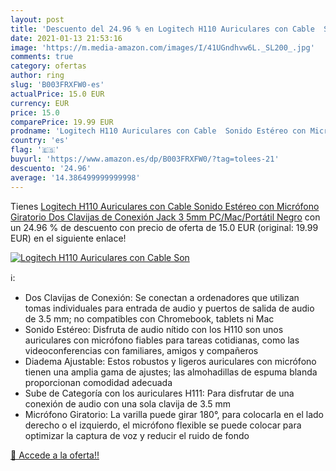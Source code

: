 ```yaml
---
layout: post
title: 'Descuento del 24.96 % en Logitech H110 Auriculares con Cable  Son'
date: 2021-01-13 21:53:16
image: 'https://m.media-amazon.com/images/I/41UGndhvw6L._SL200_.jpg'
comments: true
category: ofertas
author: ring
slug: 'B003FRXFW0-es'
actualPrice: 15.0 EUR
currency: EUR
price: 15.0
comparePrice: 19.99 EUR
prodname: 'Logitech H110 Auriculares con Cable  Sonido Estéreo con Micrófono Giratorio  Dos Clavijas de Conexión Jack 3 5mm  PC/Mac/Portátil   Negro'
country: 'es'
flag: '🇪🇸'
buyurl: 'https://www.amazon.es/dp/B003FRXFW0/?tag=tolees-21'
descuento: '24.96'
average: '14.386499999999998'
---
```


Tienes [Logitech H110 Auriculares con Cable  Sonido Estéreo con Micrófono Giratorio  Dos Clavijas de Conexión Jack 3 5mm  PC/Mac/Portátil   Negro](https://www.amazon.es/dp/B003FRXFW0/?tag=tolees-21) con un 24.96 % de descuento con precio de oferta de 15.0 EUR (original: 19.99 EUR) en el siguiente enlace!

[![Logitech H110 Auriculares con Cable  Son](https://m.media-amazon.com/images/I/41UGndhvw6L._SL200_.jpg)](https://www.amazon.es/dp/B003FRXFW0/?tag=tolees-21)

ℹ️:

- Dos Clavijas de Conexión: Se conectan a ordenadores que utilizan tomas individuales para entrada de audio y puertos de salida de audio de 3.5 mm; no compatibles con Chromebook, tablets ni Mac
- Sonido Estéreo: Disfruta de audio nítido con los H110 son unos auriculares con micrófono fiables para tareas cotidianas, como las videoconferencias con familiares, amigos y compañeros
- Diadema Ajustable: Estos robustos y ligeros auriculares con micrófono tienen una amplia gama de ajustes; las almohadillas de espuma blanda proporcionan comodidad adecuada
- Sube de Categoría con los auriculares H111: Para disfrutar de una conexión de audio con una sola clavija de 3.5 mm
- Micrófono Giratorio: La varilla puede girar 180°, para colocarla en el lado derecho o el izquierdo, el micrófono flexible se puede colocar para optimizar la captura de voz y reducir el ruido de fondo

[🛒 Accede a la oferta!!](https://www.amazon.es/dp/B003FRXFW0/?tag=tolees-21)
